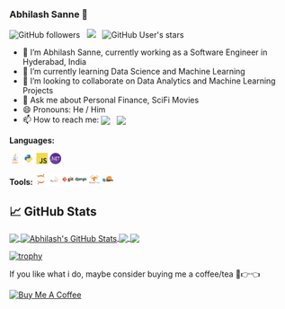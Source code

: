 ### Abhilash Sanne 🙏

![GitHub followers](https://img.shields.io/github/followers/sanneabhilash) &nbsp; ![](https://visitor-badge.glitch.me/badge?page_id=sanneabhilash.sanneabhilash?style=for-the-badge) &nbsp; ![GitHub User's stars](https://img.shields.io/github/stars/sanneabhilash?style=social)

- 🔭 I’m Abhilash Sanne, currently working as a Software Engineer in Hyderabad, India
- 🌱 I’m currently learning Data Science and Machine Learning
- 👯 I’m looking to collaborate on Data Analytics and Machine Learning Projects
- 💬 Ask me about Personal Finance, SciFi Movies
- 😄 Pronouns: He / Him
- 📫 How to reach me: 
[<img src="https://img.icons8.com/color/48/000000/linkedin.png" width="2.5%" align="center"/>](https://www.linkedin.com/in/sanneabhilash/)  &nbsp; <a href="mailto:sanne.abhi@gmail.com"> <img src="https://img.icons8.com/fluent/48/000000/gmail.png" width="2.5%" align="center"/></a> &nbsp; 
  


**Languages:**  

<code><img height="20" src="https://raw.githubusercontent.com/github/explore/80688e429a7d4ef2fca1e82350fe8e3517d3494d/topics/java/java.png"></code>
<code><img height="20" src="https://raw.githubusercontent.com/github/explore/80688e429a7d4ef2fca1e82350fe8e3517d3494d/topics/python/python.png"></code>
<code><img height="20" src="https://raw.githubusercontent.com/github/explore/80688e429a7d4ef2fca1e82350fe8e3517d3494d/topics/javascript/javascript.png"></code>
<code><img height="20" src="https://raw.githubusercontent.com/github/explore/80688e429a7d4ef2fca1e82350fe8e3517d3494d/topics/dotnet/dotnet.png"></code>


**Tools:**
<code><img height="20" src="https://raw.githubusercontent.com/github/explore/80688e429a7d4ef2fca1e82350fe8e3517d3494d/topics/jupyter-notebook/jupyter-notebook.png"></code>
<code><img height="20" src="https://raw.githubusercontent.com/github/explore/80688e429a7d4ef2fca1e82350fe8e3517d3494d/topics/mysql/mysql.png"></code>
<code><img height="20" src="https://raw.githubusercontent.com/github/explore/80688e429a7d4ef2fca1e82350fe8e3517d3494d/topics/git/git.png"></code>
<code><img height="20" src="https://raw.githubusercontent.com/github/explore/80688e429a7d4ef2fca1e82350fe8e3517d3494d/topics/django/django.png"></code>
<code><img height="20" src="https://raw.githubusercontent.com/github/explore/80688e429a7d4ef2fca1e82350fe8e3517d3494d/topics/tensorflow/tensorflow.png"></code>
<code><img height="20" src="https://raw.githubusercontent.com/github/explore/80688e429a7d4ef2fca1e82350fe8e3517d3494d/topics/scikit-learn/scikit-learn.png"></code>


## &#x1f4c8; GitHub Stats

<a href="https://github.com/sanneabhilash/sanneabhilash">
  <img align="center" src="https://github-readme-stats.vercel.app/api/top-langs/?username=sanneabhilash&hide=java,html,tex&title_color=ffffff&text_color=c9cacc&icon_color=2bbc8a&bg_color=1d1f21&langs_count=3" />
</a>
<a href="https://github.com/sanneabhilash/sanneabhilash">
  <img align="center" src="https://github-readme-stats.vercel.app/api?username=sanneabhilash&show_icons=true&&theme=radical" alt="Abhilash's GitHub Stats" />
</a>

<a href="https://github.com/sanneabhilash/SeleniumWebDriverWithCSharp">
  <img align="center" src="https://github-readme-stats.vercel.app/api/pin/?username=sanneabhilash&repo=SeleniumWebDriverWithCSharp&title_color=ffffff&text_color=c9cacc&icon_color=2bbc8a&bg_color=1d1f21" />
</a>


<a href="https://github.com/sanneabhilash/Nunit_CShaprp_CheatSheet">
  <img align="center" src="https://github-readme-stats.vercel.app/api/pin/?username=sanneabhilash&repo=Nunit_CShaprp_CheatSheet&title_color=ffffff&text_color=c9cacc&icon_color=2bbc8a&bg_color=1d1f21" />
</a>    

  
 [![trophy](https://github-profile-trophy.vercel.app/?username=sanneabhilash&theme=juicyfresh&no-frame=true&row=1&&margin-w=20&no-bg=true)](https://github-profile-trophy.vercel.app/?username=sanneabhilash&theme=juicyfresh&no-frame=true&row=1&&margin-w=20&no-bg=true)
 
 
If you like what i do, maybe consider buying me a coffee/tea 🥺👉👈 
  
<a href="https://www.buymeacoffee.com/sanneabhilash" target="_blank"><img src="https://cdn.buymeacoffee.com/buttons/v2/default-red.png" alt="Buy Me A Coffee" width="150"></a>

